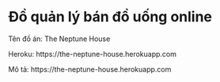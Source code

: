 # Đồ quản lý bán đồ uống online 
<p> Tên đồ án: The Neptune House <p>
  <p> Heroku: https://the-neptune-house.herokuapp.com <p>
  <p> Mô tả: https://the-neptune-house.herokuapp.com <p>


